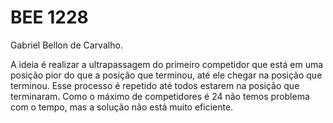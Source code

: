 # BEE 1228
Gabriel Bellon de Carvalho.

A ideia é realizar a ultrapassagem do primeiro competidor que está em uma posição pior do que a posição que terminou, até ele chegar na posição que terminou. Esse processo é repetido até todos estarem na posição que terminaram. Como o máximo de competidores é 24 não temos problema com o tempo, mas a solução não está muito eficiente.